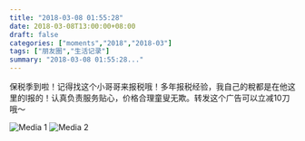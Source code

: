 ```yaml
---
title: "2018-03-08 01:55:28"
date: 2018-03-08T13:00:00+08:00
draft: false
categories: ["moments","2018","2018-03"]
tags: ["朋友圈","生活记录"]
summary: "2018-03-08 01:55:28..."
---
```


保税季到啦！记得找这个小哥哥来报税哦！多年报税经验，我自己的稅都是在他这里的l报的！认真负责服务贴心，价格合理童叟无欺。转发这个广告可以立减10刀哦～

![Media 1](/Moments/photos/2018-03-08/201803080155280.jpg)
![Media 2](/Moments/photos/2018-03-08/201803080155281.jpg)

